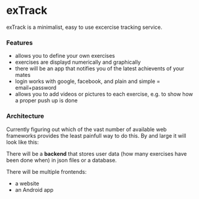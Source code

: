 # exTrack #

exTrack is a minimalist, easy to use excercise tracking service. 

### Features ###

- allows you to define your own exercises
- exercises are displayd numerically and graphically
- there will be an app that notifies you of the latest achievents of your mates
- login works with google, facebook, and plain and simple = email+password
- allows you to add videos or pictures to each exercise, e.g. to show how a proper push up is done

### Architecture ###

Currently figuring out which of the vast number of available web frameworks provides the least painfull way to do this. By and large it will look like this: 

There will be a **backend** that stores user data (how many exercises have been done when) in json files or a database.

There will be multiple frontends: 

- a website
- an Android app

